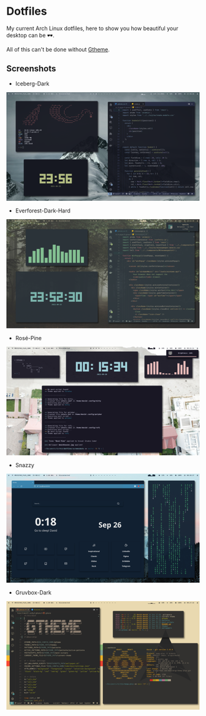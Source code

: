 # Dotfiles 

My current Arch Linux dotfiles, here to show you how beautiful your desktop can be 🕶.

All of this can't be done without [Gtheme](https://github.com/daavidrgz/gtheme/).


## Screenshots 

* Iceberg-Dark

![Iceberg-Dark](screenshots/scr2.png)

* Everforest-Dark-Hard

![Everforest-Dark](screenshots/scr1.png)

* Rosé-Pine

![Rosé-Pine](screenshots/scr3.png)

* Snazzy

![Firefox with Snazzy](screenshots/scr4.png)

* Gruvbox-Dark

![Gruvbox-Dark](screenshots/scr5.png)
